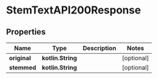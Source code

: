 
# StemTextAPI200Response

## Properties
| Name | Type | Description | Notes |
| ------------ | ------------- | ------------- | ------------- |
| **original** | **kotlin.String** |  |  [optional] |
| **stemmed** | **kotlin.String** |  |  [optional] |



